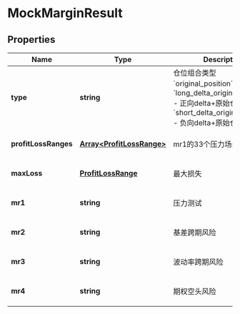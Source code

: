 # MockMarginResult

## Properties

Name | Type | Description | Notes
------------ | ------------- | ------------- | -------------
**type** | **string** | 仓位组合类型 &#x60;original_position&#x60; - 原始仓位 &#x60;long_delta_original_position&#x60; - 正向delta+原始仓位 &#x60;short_delta_original_position&#x60; - 负向delta+原始仓位 | [optional] [default to undefined]
**profitLossRanges** | [**Array&lt;ProfitLossRange&gt;**](ProfitLossRange.md) | mr1的33个压力场景测试结果 | [optional] [default to undefined]
**maxLoss** | [**ProfitLossRange**](.md) | 最大损失 | [optional] [default to undefined]
**mr1** | **string** | 压力测试 | [optional] [default to undefined]
**mr2** | **string** | 基差跨期风险 | [optional] [default to undefined]
**mr3** | **string** | 波动率跨期风险 | [optional] [default to undefined]
**mr4** | **string** | 期权空头风险 | [optional] [default to undefined]

